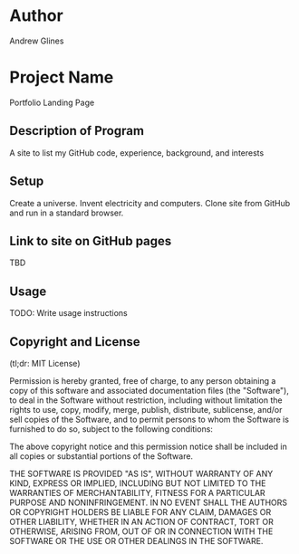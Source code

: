 # Author

Andrew Glines

# Project Name

Portfolio Landing Page

## Description of Program

A site to list my GitHub code, experience, background, and interests

## Setup

Create a universe.  Invent electricity and computers.  Clone site from GitHub and run in a standard browser.

## Link to site on GitHub pages

TBD

## Usage

TODO: Write usage instructions

## Copyright and License

(tl;dr: MIT License)

 Permission is hereby granted, free of charge, to any person obtaining a copy of this software and associated documentation files (the "Software"), to deal in the Software without restriction, including without limitation the rights to use, copy, modify, merge, publish, distribute, sublicense, and/or sell copies of the Software, and to permit persons to whom the Software is furnished to do so, subject to the following conditions:

 The above copyright notice and this permission notice shall be included in all copies or substantial portions of the Software.

 THE SOFTWARE IS PROVIDED "AS IS", WITHOUT WARRANTY OF ANY KIND, EXPRESS OR IMPLIED, INCLUDING BUT NOT LIMITED TO THE WARRANTIES OF MERCHANTABILITY, FITNESS FOR A PARTICULAR PURPOSE AND NONINFRINGEMENT. IN NO EVENT SHALL THE AUTHORS OR COPYRIGHT HOLDERS BE LIABLE FOR ANY CLAIM, DAMAGES OR OTHER LIABILITY, WHETHER IN AN ACTION OF CONTRACT, TORT OR OTHERWISE, ARISING FROM, OUT OF OR IN CONNECTION WITH THE SOFTWARE OR THE USE OR OTHER DEALINGS IN THE SOFTWARE.
